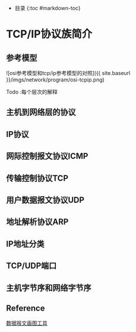 - 目录
{:toc #markdown-toc}	

# TCP/IP协议族简介


## 参考模型

![osi参考模型和tcp/ip参考模型的对照]({{ site.baseurl }}/imgs/network/program/osi-tcpip.png)


Todo :每个层次的解释

## 主机到网络层的协议

## IP协议

## 网际控制报文协议ICMP

## 传输控制协议TCP

## 用户数据报文协议UDP

## 地址解析协议ARP

## IP地址分类

## TCP/UDP端口

## 主机字节序和网络字节序


## Reference
[数据报文画图工具](https://www.jianshu.com/p/ed47273c5dd9)
